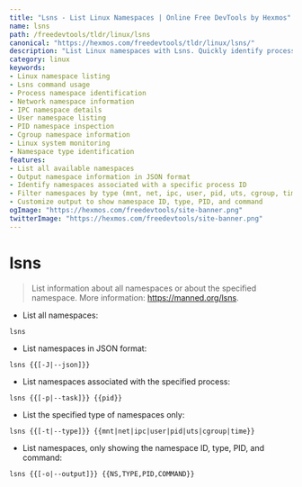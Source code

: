 ```yaml
---
title: "Lsns - List Linux Namespaces | Online Free DevTools by Hexmos"
name: lsns
path: /freedevtools/tldr/linux/lsns
canonical: "https://hexmos.com/freedevtools/tldr/linux/lsns/"
description: "List Linux namespaces with Lsns. Quickly identify process IDs and namespace types. Free online tool, no registration required. Improve system monitoring."
category: linux
keywords:
- Linux namespace listing
- Lsns command usage
- Process namespace identification
- Network namespace information
- IPC namespace details
- User namespace listing
- PID namespace inspection
- Cgroup namespace information
- Linux system monitoring
- Namespace type identification
features:
- List all available namespaces
- Output namespace information in JSON format
- Identify namespaces associated with a specific process ID
- Filter namespaces by type (mnt, net, ipc, user, pid, uts, cgroup, time)
- Customize output to show namespace ID, type, PID, and command
ogImage: "https://hexmos.com/freedevtools/site-banner.png"
twitterImage: "https://hexmos.com/freedevtools/site-banner.png"
---
```


# lsns

> List information about all namespaces or about the specified namespace.
> More information: <https://manned.org/lsns>.

- List all namespaces:

`lsns`

- List namespaces in JSON format:

`lsns {{[-J|--json]}}`

- List namespaces associated with the specified process:

`lsns {{[-p|--task]}} {{pid}}`

- List the specified type of namespaces only:

`lsns {{[-t|--type]}} {{mnt|net|ipc|user|pid|uts|cgroup|time}}`

- List namespaces, only showing the namespace ID, type, PID, and command:

`lsns {{[-o|--output]}} {{NS,TYPE,PID,COMMAND}}`

